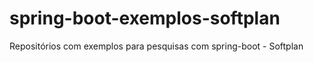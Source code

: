 spring-boot-exemplos-softplan
=============================

Repositórios com exemplos para pesquisas com spring-boot - Softplan

